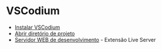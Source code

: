 # VSCodium

- [Instalar VSCodium](VSCODIUM-00-instalar.md)
- [Abrir diretório de projeto](VSCODIUM-01.abrir-diretorio.md)
- [Servidor WEB de desenvolvimento](VSCODIUM-02-live-server.md) - Extensão Live Server